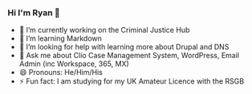 ### Hi I'm Ryan 👋
- 🔭 I’m currently working on the Criminal Justice Hub
- 🌱 I’m learning Markdown 
- 🤔 I’m looking for help with learning more about Drupal and DNS
- 💬 Ask me about Clio Case Management System, WordPress, Email Admin (inc Workspace, 365, MX)
- 😄 Pronouns: He/Him/His
- ⚡ Fun fact: I am studying for my UK Amateur Licence with the RSGB
